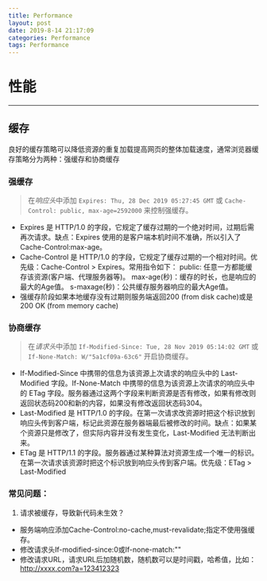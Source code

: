 ```yaml
---
title: Performance
layout: post
date: 2019-8-14 21:17:09
categories: Performance
tags: Performance
---
```


# 性能
------

## 缓存
良好的缓存策略可以降低资源的重复加载提高网页的整体加载速度，通常浏览器缓存策略分为两种：强缓存和协商缓存

### 强缓存
> 在*响应头*中添加 `Expires: Thu, 28 Dec 2019 05:27:45 GMT` 或 `Cache-Control: public, max-age=2592000` 来控制强缓存。
* Expires 是 HTTP/1.0 的字段，它规定了缓存过期的一个绝对时间，过期后需再次请求。缺点：Expires 使用的是客户端本机时间不准确，所以引入了 Cache-Control:max-age。
* Cache-Control 是 HTTP/1.0 的字段，它规定了缓存过期的一个相对时间。优先级：Cache-Control > Expires。常用指令如下：
public: 任意一方都能缓存该资源(客户端、代理服务器等)。
max-age(秒)：缓存的时长，也是响应的最大的Age值。
s-maxage(秒)：公共缓存服务器响应的最大Age值。
* 强缓存阶段如果本地缓存没有过期则服务端返回200 (from disk cache)或是200 OK (from memory cache)

### 协商缓存
> 在*请求头*中添加 `If-Modified-Since: Tue, 28 Nov 2019 05:14:02 GMT` 或 `If-None-Match: W/"5a1cf09a-63c6"` 开启协商缓存。
* If-Modified-Since 中携带的信息为该资源上次请求的响应头中的 Last-Modified 字段。If-None-Match 中携带的信息为该资源上次请求的响应头中的 ETag 字段。服务器通过这两个字段来判断资源是否有修改，如果有修改则返回状态码200和新的内容，如果没有修改返回状态码304。
* Last-Modified 是 HTTP/1.0 的字段。在第一次请求改资源时把这个标识放到响应头传到客户端，标记此资源在服务器端最后被修改的时间。缺点：如果某个资源只是修改了，但实际内容并没有发生变化，Last-Modified 无法判断出来。
* ETag 是 HTTP/1.1 的字段。服务器通过某种算法对资源生成一个唯一的标识。在第一次请求该资源时把这个标识放到响应头传到客户端。优先级：ETag > Last-Modified

### 常见问题：
1. 请求被缓存，导致新代码未生效？
* 服务端响应添加Cache-Control:no-cache,must-revalidate;指定不使用强缓存。
* 修改请求头If-modified-since:0或If-none-match:""
* 修改请求URL，请求URL后加随机数，随机数可以是时间戳，哈希值，比如：http://xxxx.com?a=123412323
